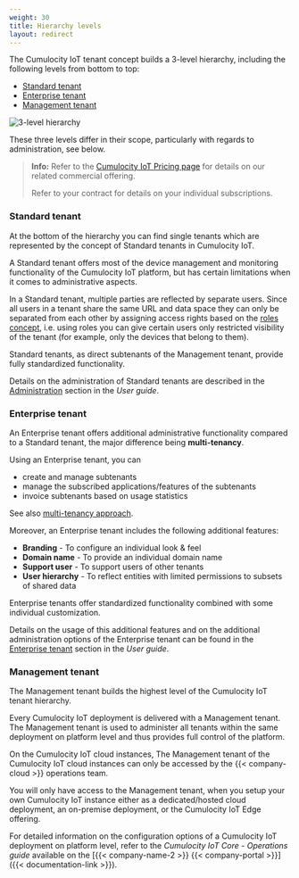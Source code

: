 ```yaml
---
weight: 30
title: Hierarchy levels
layout: redirect
---
```


The Cumulocity IoT tenant concept builds a 3-level hierarchy, including the following levels from bottom to top:

* [Standard tenant](#standard-tenant)
* [Enterprise tenant](#enterprise-tenant)
* [Management tenant](#management-tenant)


![3-level hierarchy](/images/concepts-guide/tenant-hierarchy.png)

These three levels differ in their scope, particularly with regards to administration, see below.

>**Info:** Refer to the [Cumulocity IoT Pricing page](https://www.softwareag.cloud/site/pricing/cumulocity-iot.html#/) for details on our related commercial offering.
>
>Refer to your contract for details on your individual subscriptions.
>

<a name="standard-tenant"></a>
### Standard tenant

At the bottom of the hierarchy you can find single tenants which are represented by the concept of Standard tenants in Cumulocity IoT.

A Standard tenant offers most of the device management and monitoring functionality of the Cumulocity IoT platform, but has certain limitations when it comes to administrative aspects.

In a Standard tenant, multiple parties are reflected by separate users. Since all users in a tenant share the same URL and data space they can only be separated from each other by assigning access rights based on the [roles concept](/concepts/security/#access-control), i.e. using roles you can give certain users only restricted visibility of the tenant (for example, only the devices that belong to them).

Standard tenants, as direct subtenants of the Management tenant, provide fully standardized functionality.

Details on the administration of Standard tenants are described in the [Administration](/users-guide/administration/) section in the *User guide*.

<a name="enterprise-tenant"></a>
### Enterprise tenant

An Enterprise tenant offers additional administrative functionality compared to a Standard tenant, the major difference being **multi-tenancy**.

Using an Enterprise tenant, you can

* create and manage subtenants
* manage the subscribed applications/features of the subtenants
* invoice subtenants based on usage statistics

See also [multi-tenancy approach](/concepts/tenant-hierarchy/#multi-tenancy).

Moreover, an Enterprise tenant includes the following additional features:

* **Branding** -  To configure an individual look & feel
* **Domain name** - To provide an individual domain name
* **Support user** - To support users of other tenants
* **User hierarchy** - To reflect entities with limited permissions to subsets of shared data

Enterprise tenants offer standardized functionality combined with some individual customization.

Details on the usage of this additional features and on the additional administration options of the Enterprise tenant can be found in the [Enterprise tenant](/users-guide/enterprise-edition/) section in the *User guide*.

<a name="management-tenant"></a>
### Management tenant

The Management tenant builds the highest level of the Cumulocity IoT tenant hierarchy.

Every Cumulocity IoT deployment is delivered with a Management tenant. The Management tenant is used to administer all tenants within the same deployment on platform level and thus provides full control of the platform.

On the Cumulocity IoT cloud instances, The Management tenant of the Cumulocity IoT cloud instances can only be accessed by the {{< company-cloud >}} operations team.

You will only have access to the Management tenant, when you setup your own Cumulocity IoT instance either as a dedicated/hosted cloud deployment, an on-premise deployment, or the Cumulocity IoT Edge offering.

For detailed information on the configuration options of a Cumulocity IoT deployment on platform level, refer to the *Cumulocity IoT Core - Operations guide* available on the [{{< company-name-2 >}} {{< company-portal >}}]({{< documentation-link >}}).
